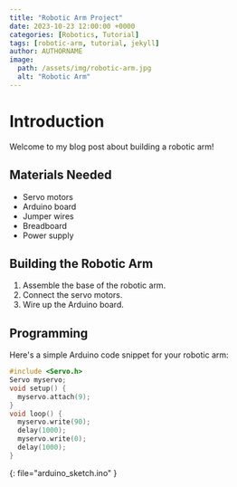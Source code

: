 ```yaml
---
title: "Robotic Arm Project"
date: 2023-10-23 12:00:00 +0000
categories: [Robotics, Tutorial]
tags: [robotic-arm, tutorial, jekyll]
author: AUTHORNAME
image:
  path: /assets/img/robotic-arm.jpg
  alt: "Robotic Arm"
---
```


# Introduction
Welcome to my blog post about building a robotic arm!

## Materials Needed
- Servo motors
- Arduino board
- Jumper wires
- Breadboard
- Power supply

## Building the Robotic Arm
1. Assemble the base of the robotic arm.
2. Connect the servo motors.
3. Wire up the Arduino board.

## Programming
Here's a simple Arduino code snippet for your robotic arm:


```c++
#include <Servo.h>
Servo myservo;
void setup() {
  myservo.attach(9);
}
void loop() {
  myservo.write(90);
  delay(1000);
  myservo.write(0);
  delay(1000);
}
```
{: file="arduino_sketch.ino" }

